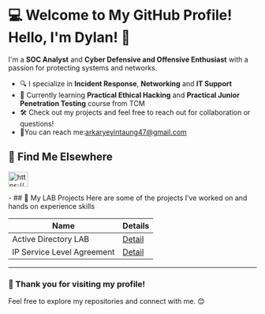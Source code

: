 # 💻 Welcome to My GitHub Profile! Hello, I'm Dylan! 👋

I'm a **SOC Analyst** and **Cyber Defensive and Offensive Enthusiast** with a passion for protecting systems and networks.  

- 🔍 I specialize in **Incident Response**, **Networking** and **IT Support** 
- 🌱 Currently learning **Practical Ethical Hacking** and **Practical Junior Penetration Testing** course from TCM
- 🛠️ Check out my projects and feel free to reach out for collaboration or questions!  
- 📩You can reach me:arkaryeyintaung47@gmail.com

🔗 **Find Me Elsewhere**  
-
<a href="https://www.linkedin.com/in/arkaryeyintaung/" target="blank"><img align="center" src="https://raw.githubusercontent.com/rahuldkjain/github-profile-readme-generator/master/src/images/icons/Social/linked-in-alt.svg" alt="https://www.linkedin.com/in/arkaryeyintaung/" height="30" width="40" /> </a>
</p>
-
## 🚀 My LAB Projects
Here are some of the projects I’ve worked on and hands on experience skills

| **Name**      | **Details**               |
|---------------|---------------------------|
| Active Directory LAB           | [Detail](https://github.com/arkaryeyintaung/Active-Directory-LAB)|
| IP Service Level Agreement | [Detail](https://github.com/arkaryeyintaung/IP_Service_Level_Agreement) |

---

### 🌟 Thank you for visiting my profile!  
Feel free to explore my repositories and connect with me. 😊
